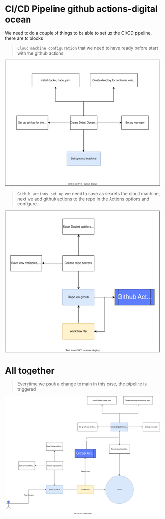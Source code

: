 # CI/CD Pipeline github actions-digital ocean

We need to do a couple of things to be able to set up the CI/CD  pipeline, there are to blocks

> `Cloud machine configuration` that we need to have ready before start with the github actions

![Cloud machine](./docs/cloud_machine.svg)


> `Github actions set up` we need to save as secrets the cloud machine, next we add github actions to the repo in the Actions options and configure.


![Cloud machine](./docs/block_repo.svg)

# All together

> Everytime we psuh a change to main in this case, the pipeline is triggered


![Cloud machine](./docs/cicd.svg)